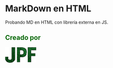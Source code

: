 # MarkDown en HTML
  Probando MD en HTML con librería externa en JS.

## <font color="#006600">Creado por</font>
[![Firma](https://raw.githubusercontent.com/juanpablofavale/PruebasMarkDown/refs/heads/main/Firma.png "JPF")](https://juanpablofavale.github.io/Maqueta-Portfolio-2/)
